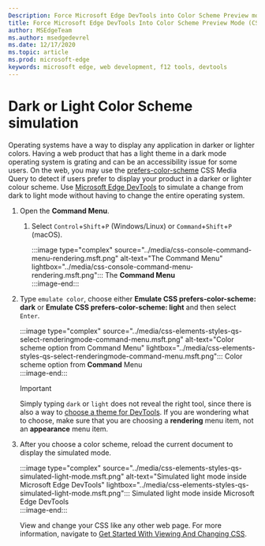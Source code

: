 ```yaml
---
Description: Force Microsoft Edge DevTools into Color Scheme Preview mode.
title: Force Microsoft Edge DevTools Into Color Scheme Preview Mode (CSS Prefers Color Scheme)
author: MSEdgeTeam
ms.author: msedgedevrel
ms.date: 12/17/2020
ms.topic: article
ms.prod: microsoft-edge
keywords: microsoft edge, web development, f12 tools, devtools
---
```

# Dark or Light Color Scheme simulation  

Operating systems have a way to display any application in darker or lighter colors.  Having a web product that has a light theme in a dark mode operating system is grating and can be an accessibility issue for some users.  On the web, you may use the [prefers-color-scheme][MDNPrefersColorScheme] CSS Media Query to detect if users prefer to display your product in a darker or lighter colour scheme.  Use [Microsoft Edge DevTools][DevtoolsGuideChromiumMain] to simulate a change from dark to light mode without having to change the entire operating system.  

1.  Open the **Command Menu**.  
    1.  Select `Control`+`Shift`+`P` \(Windows/Linux\) or `Command`+`Shift`+`P` \(macOS\).  
        
        :::image type="complex" source="../media/css-console-command-menu-rendering.msft.png" alt-text="The Command Menu" lightbox="../media/css-console-command-menu-rendering.msft.png":::
           The **Command Menu**  
        :::image-end:::  
        
1.  Type `emulate color`, choose either **Emulate CSS prefers-color-scheme: dark** or **Emulate CSS prefers-color-scheme: light** and then select `Enter`.  
    
    :::image type="complex" source="../media/css-elements-styles-qs-select-renderingmode-command-menu.msft.png" alt-text="Color scheme option from Command Menu" lightbox="../media/css-elements-styles-qs-select-renderingmode-command-menu.msft.png":::
       Color scheme option from **Command** Menu  
    :::image-end:::  
    
    > [!IMPORTANT]
    > Simply typing `dark` or `light` does not reveal the right tool, since there is also a way to [choose a theme for DevTools][DevtoolsGuideChromiumCustomizeDarkTheme].  If you are wondering what to choose, make sure that you are choosing a **rendering** menu item, not an **appearance** menu item.  

1.  After you choose a color scheme, reload the current document to display the simulated mode.  
    
    :::image type="complex" source="../media/css-elements-styles-qs-simulated-light-mode.msft.png" alt-text="Simulated light mode inside Microsoft Edge DevTools" lightbox="../media/css-elements-styles-qs-simulated-light-mode.msft.png":::
       Simulated light mode inside Microsoft Edge DevTools  
    :::image-end:::  
    
    View and change your CSS like any other web page.  For more information, navigate to [Get Started With Viewing And Changing CSS][DevtoolsGuideChromiumCssIndex].  

<!-- links -->  

[DevtoolsGuideChromiumMain]: ../index.md "Microsoft Edge (Chromium) Developer Tools | Microsoft Docs"  
[DevtoolsGuideChromiumCustomizeDarkTheme]: ../customize/dark-theme.md "Enable Dark Theme In Microsoft Edge DevTools | Microsoft Docs"
[DevtoolsGuideChromiumCssIndex]: ../css/index.md "Get Started With Viewing And Changing CSS | Microsoft Docs"  

[MDNPrefersColorScheme]: https://developer.mozilla.org/docs/Web/CSS/@media/prefers-color-scheme "prefers-color-scheme | MDN"  

